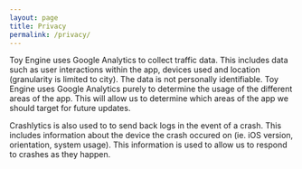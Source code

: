 ```yaml
---
layout: page
title: Privacy
permalink: /privacy/
---
```


Toy Engine uses Google Analytics to collect traffic data. This includes data such as user interactions within the app, devices used and location (granularity is limited to city). The data is not personally identifiable. Toy Engine uses Google Analytics purely to determine the usage of the different areas of the app. This will allow us to determine which areas of the app we should target for future updates.

Crashlytics is also used to to send back logs in the event of a crash. This includes information about the device the crash occured on (ie. iOS version, orientation, system usage). This information is used to allow us to respond to crashes as they happen.
